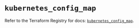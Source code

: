 # `kubernetes_config_map`

Refer to the Terraform Registry for docs: [`kubernetes_config_map`](https://registry.terraform.io/providers/hashicorp/kubernetes/2.36.0/docs/resources/config_map).
